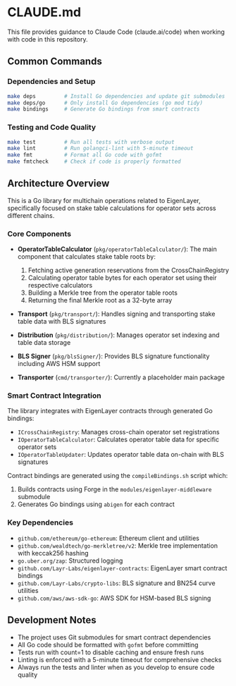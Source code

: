 # CLAUDE.md

This file provides guidance to Claude Code (claude.ai/code) when working with code in this repository.

## Common Commands

### Dependencies and Setup
```bash
make deps         # Install Go dependencies and update git submodules
make deps/go      # Only install Go dependencies (go mod tidy)
make bindings     # Generate Go bindings from smart contracts
```

### Testing and Code Quality
```bash
make test         # Run all tests with verbose output
make lint         # Run golangci-lint with 5-minute timeout
make fmt          # Format all Go code with gofmt
make fmtcheck     # Check if code is properly formatted
```

## Architecture Overview

This is a Go library for multichain operations related to EigenLayer, specifically focused on stake table calculations for operator sets across different chains.

### Core Components

- **OperatorTableCalculator** (`pkg/operatorTableCalculator/`): The main component that calculates stake table roots by:
  1. Fetching active generation reservations from the CrossChainRegistry
  2. Calculating operator table bytes for each operator set using their respective calculators
  3. Building a Merkle tree from the operator table roots
  4. Returning the final Merkle root as a 32-byte array

- **Transport** (`pkg/transport/`): Handles signing and transporting stake table data with BLS signatures
- **Distribution** (`pkg/distribution/`): Manages operator set indexing and table data storage
- **BLS Signer** (`pkg/blsSigner/`): Provides BLS signature functionality including AWS HSM support
- **Transporter** (`cmd/transporter/`): Currently a placeholder main package

### Smart Contract Integration

The library integrates with EigenLayer contracts through generated Go bindings:
- `ICrossChainRegistry`: Manages cross-chain operator set registrations
- `IOperatorTableCalculator`: Calculates operator table data for specific operator sets
- `IOperatorTableUpdater`: Updates operator table data on-chain with BLS signatures

Contract bindings are generated using the `compileBindings.sh` script which:
1. Builds contracts using Forge in the `modules/eigenlayer-middleware` submodule
2. Generates Go bindings using `abigen` for each contract

### Key Dependencies

- `github.com/ethereum/go-ethereum`: Ethereum client and utilities
- `github.com/wealdtech/go-merkletree/v2`: Merkle tree implementation with keccak256 hashing
- `go.uber.org/zap`: Structured logging
- `github.com/Layr-Labs/eigenlayer-contracts`: EigenLayer smart contract bindings
- `github.com/Layr-Labs/crypto-libs`: BLS signature and BN254 curve utilities
- `github.com/aws/aws-sdk-go`: AWS SDK for HSM-based BLS signing

## Development Notes

- The project uses Git submodules for smart contract dependencies
- All Go code should be formatted with `gofmt` before committing
- Tests run with count=1 to disable caching and ensure fresh runs
- Linting is enforced with a 5-minute timeout for comprehensive checks
- Always run the tests and linter when as you develop to ensure code quality
